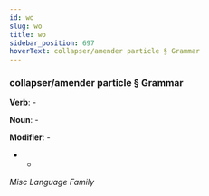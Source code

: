 ```yaml
---
id: wo
slug: wo
title: wo
sidebar_position: 697
hoverText: collapser/amender particle § Grammar
---
```


### collapser/amender particle § Grammar

**Verb**: -

**Noun**: -

**Modifier**: -

- -

*Misc Language Family*